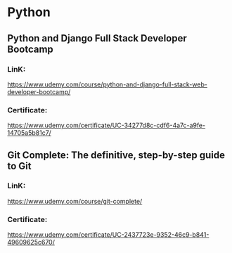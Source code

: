 # Python 
## Python and Django Full Stack Developer Bootcamp
### LinK:
https://www.udemy.com/course/python-and-django-full-stack-web-developer-bootcamp/
### Certificate:
https://www.udemy.com/certificate/UC-34277d8c-cdf6-4a7c-a9fe-14705a5b81c7/
## Git Complete: The definitive, step-by-step guide to Git
### LinK:
https://www.udemy.com/course/git-complete/
### Certificate:
https://www.udemy.com/certificate/UC-2437723e-9352-46c9-b841-49609625c670/
